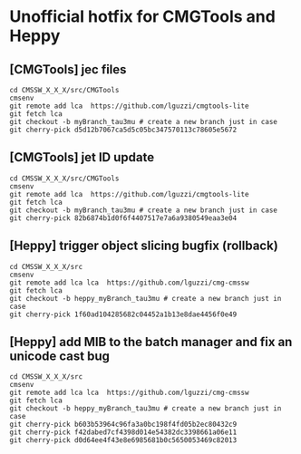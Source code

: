 # Unofficial hotfix for CMGTools and Heppy
## [CMGTools] jec files
```
cd CMSSW_X_X_X/src/CMGTools
cmsenv
git remote add lca	https://github.com/lguzzi/cmgtools-lite
git fetch lca
git checkout -b myBranch_tau3mu # create a new branch just in case
git cherry-pick d5d12b7067ca5d5c05bc347570113c78605e5672
```
## [CMGTools] jet ID update
```
cd CMSSW_X_X_X/src/CMGTools
cmsenv
git remote add lca	https://github.com/lguzzi/cmgtools-lite
git fetch lca
git checkout -b myBranch_tau3mu # create a new branch just in case
git cherry-pick 82b6874b1d0f6f4407517e7a6a9380549eaa3e04
```

## [Heppy] trigger object slicing bugfix (rollback)
```
cd CMSSW_X_X_X/src
cmsenv
git remote add lca lca	https://github.com/lguzzi/cmg-cmssw
git fetch lca
git checkout -b heppy_myBranch_tau3mu # create a new branch just in case
git cherry-pick 1f60ad104285682c04452a1b13e8dae4456f0e49
```

## [Heppy] add MIB to the batch manager and fix an unicode cast bug 
```
cd CMSSW_X_X_X/src
cmsenv
git remote add lca lca	https://github.com/lguzzi/cmg-cmssw
git fetch lca
git checkout -b heppy_myBranch_tau3mu # create a new branch just in case
git cherry-pick b603b53964c96fa3a0bc198f4fd05b2ec80432c9
git cherry-pick f42dabed7cf4398d014e54382dc3398661a06e11
git cherry-pick d0d64ee4f43e8e6985681b0c5650053469c82013
```


